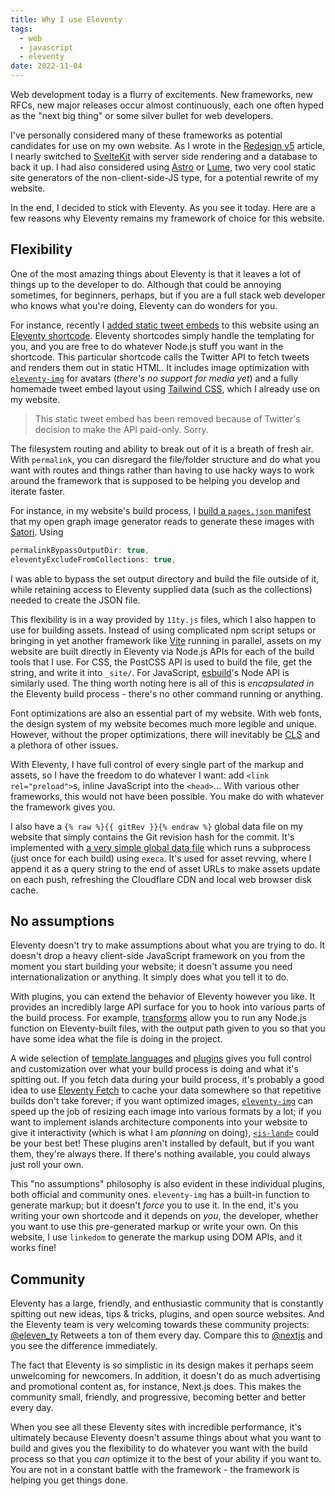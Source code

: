 ```yaml
---
title: Why I use Eleventy
tags:
  - web
  - javascript
  - eleventy
date: 2022-11-04
---
```


Web development today is a flurry of excitements. New frameworks, new RFCs, new major releases occur almost continuously, each one often hyped as the "next big thing" or some silver bullet for web developers.

I've personally considered many of these frameworks as potential candidates for use on my own website. As I wrote in the [Redesign v5](<https://ryanccn.dev/posts/redesign-v5/#sveltekit-(almost)>) article, I nearly switched to [SvelteKit](https://kit.svelte.dev/) with server side rendering and a database to back it up. I had also considered using [Astro](https://astro.build/) or [Lume](https://lume.land/), two very cool static site generators of the non-client-side-JS type, for a potential rewrite of my website.

In the end, I decided to stick with Eleventy. As you see it today. Here are a few reasons why Eleventy remains my framework of choice for this website.

## Flexibility

One of the most amazing things about Eleventy is that it leaves a lot of things up to the developer to do. Although that could be annoying sometimes, for beginners, perhaps, but if you are a full stack web developer who knows what you're doing, Eleventy can do wonders for you.

For instance, recently I [added static tweet embeds](https://github.com/ryanccn/ryanccn.dev/commit/e62b474c7895b0f71d857b608e0b94b2570d3217) to this website using an [Eleventy shortcode](https://www.11ty.dev/docs/shortcodes/). Eleventy shortcodes simply handle the templating for you, and you are free to do whatever Node.js stuff you want in the shortcode. This particular shortcode calls the Twitter API to fetch tweets and renders them out in static HTML. It includes image optimization with [`eleventy-img`](https://www.11ty.dev/docs/plugins/image/) for avatars (_there's no support for media yet_) and a fully homemade tweet embed layout using [Tailwind CSS](https://tailwindcss.com/), which I already use on my website.

> This static tweet embed has been removed because of Twitter's decision to make the API paid-only. Sorry.

The filesystem routing and ability to break out of it is a breath of fresh air. With `permalink`, you can disregard the file/folder structure and do what you want with routes and things rather than having to use hacky ways to work around the framework that is supposed to be helping you develop and iterate faster.

For instance, in my website's build process, I [build a `pages.json` manifest](https://github.com/ryanccn/ryanccn.dev/blob/main/src/generated/pages.json.11ty.js) that my open graph image generator reads to generate these images with [Satori](https://github.com/vercel/satori). Using

```javascript
permalinkBypassOutputDir: true,
eleventyExcludeFromCollections: true,
```

I was able to bypass the set output directory and build the file outside of it, while retaining access to Eleventy supplied data (such as the collections) needed to create the JSON file.

This flexibility is in a way provided by `11ty.js` files, which I also happen to use for building assets. Instead of using complicated npm script setups or bringing in yet another framework like [Vite](https://vitejs.dev/) running in parallel, assets on my website are built directly in Eleventy via Node.js APIs for each of the build tools that I use. For CSS, the PostCSS API is used to build the file, get the string, and write it into `_site/`. For JavaScript, [esbuild](https://esbuild,github.io/)'s Node API is similarly used. The thing worth noting here is all of this is _encapsulated in_ the Eleventy build process - there's no other command running or anything.

Font optimizations are also an essential part of my website. With <span class="font-medium font-display">web fonts</span>, the design system of my website becomes much more legible and unique. However, without the proper optimizations, there will inevitably be [CLS](https://web.dev/cls) and a plethora of other issues.

With Eleventy, I have full control of every single part of the markup and assets, so I have the freedom to do whatever I want: add `<link rel="preload">`s, inline JavaScript into the `<head>`... With various other frameworks, this would not have been possible. You make do with whatever the framework gives you.

I also have a `{% raw %}{{ gitRev }}{% endraw %}` global data file on my website that simply contains the Git revision hash for the commit. It's implemented with [a very simple global data file](https://github.com/ryanccn/ryanccn.dev/blob/main/src/_data/gitRev.js) which runs a subprocess (just once for each build) using `execa`. It's used for asset revving, where I append it as a query string to the end of asset URLs to make assets update on each push, refreshing the Cloudflare CDN and local web browser disk cache.

## No assumptions

Eleventy doesn't try to make assumptions about what you are trying to do. It doesn't drop a heavy client-side JavaScript framework on you from the moment you start building your website; it doesn't assume you need internationalization or anything. It simply does what you tell it to do.

With plugins, you can extend the behavior of Eleventy however you like. It provides an incredibly large API surface for you to hook into various parts of the build process. For example, [transforms](https://www.11ty.dev/docs/config/#transforms) allow you to run any Node.js function on Eleventy-built files, with the output path given to you so that you have some idea what the file is doing in the project.

A wide selection of [template languages](https://www.11ty.dev/docs/languages/) and [plugins](https://www.11ty.dev/docs/plugins/) gives you full control and customization over what your build process is doing and what it's spitting out. If you fetch data during your build process, it's probably a good idea to use [Eleventy Fetch](https://www.11ty.dev/docs/plugins/fetch/) to cache your data somewhere so that repetitive builds don't take forever; if you want optimized images, [`eleventy-img`](https://www.11ty.dev/docs/plugins/image/) can speed up the job of resizing each image into various formats by a lot; if you want to implement islands architecture components into your website to give it interactivity (which is what I am _planning_ on doing), [`<is-land>`](https://www.11ty.dev/docs/plugins/partial-hydration/) could be your best bet! These plugins aren't installed by default, but if you want them, they're always there. If there's nothing available, you could always just roll your own.

This "no assumptions" philosophy is also evident in these individual plugins, both official and community ones. `eleventy-img` has a built-in function to generate markup; but it doesn't _force_ you to use it. In the end, it's you writing your own shortcode and it depends on _you_, the developer, whether you want to use this pre-generated markup or write your own. On this website, I use `linkedom` to generate the markup using DOM APIs, and it works fine!

## Community

Eleventy has a large, friendly, and enthusiastic community that is constantly spitting out new ideas, tips & tricks, plugins, and open source websites. And the Eleventy team is very welcoming towards these community projects: [@eleven_ty](https://twitter.com/eleven_ty) Retweets a ton of them every day. Compare this to [@nextjs](https://twitter.com/nextjs) and you see the difference immediately.

The fact that Eleventy is so simplistic in its design makes it perhaps seem unwelcoming for newcomers. In addition, it doesn't do as much advertising and promotional content as, for instance, Next.js does. This makes the community small, friendly, and progressive, becoming better and better every day.

When you see all these Eleventy sites with incredible performance, it's ultimately because Eleventy doesn't assume things about what you want to build and gives you the flexibility to do whatever you want with the build process so that you _can_ optimize it to the best of your ability if you want to. You are not in a constant battle with the framework - the framework is helping you get things done.
